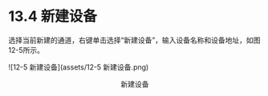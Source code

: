 # 13.4 新建设备

选择当前新建的通道，右键单击选择“新建设备”，输入设备名称和设备地址，如图12-5所示。

![12-5 新建设备](assets/12-5 新建设备.png)

<center>新建设备</center>

